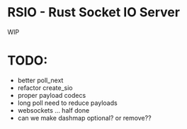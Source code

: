 # RSIO - Rust Socket IO Server

WIP 

# TODO:

- better poll_next
- refactor create_sio 
- proper payload codecs 
- long poll need to reduce payloads
- websockets ... half done
- can we make dashmap optional? or remove??
